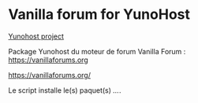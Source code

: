 Vanilla forum for YunoHost
==================

[Yunohost project](https://yunohost.org/#/)

Package Yunohost du moteur de forum Vanilla Forum : https://vanillaforums.org

https://vanillaforums.org/

Le script installe le(s) paquet(s) *...*.

